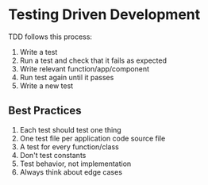 # Testing Driven Development

TDD follows this process:

1. Write a test
2. Run a test and check that it fails as expected
3. Write relevant function/app/component
4. Run test again until it passes
5. Write a new test

## Best Practices

1. Each test should test one thing
2. One test file per application code source file
3. A test for every function/class
4. Don't test constants
5. Test behavior, not implementation
6. Always think about edge cases

